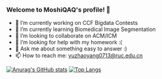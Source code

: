 ### Welcome to MoshiQAQ's profile! 👋

<!--
**MoshiQAQ/MoshiQAQ** is a ✨ _special_ ✨ repository because its `README.md` (this file) appears on your GitHub profile.

Here are some ideas to get you started:
-->
- 🔭 I’m currently working on CCF Bigdata Contests
- 🌱 I’m currently learning Biomedical Image Segmentation
- 👯 I’m looking to collaborate on ACM/ICM
- 🤔 I’m looking for help with my homework :(
- 💬 Ask me about something easy to answer :)
- 📫 How to reach me: yuzhaoyang0713@ruc.edu.cn
<!-- - 😄 Pronouns:  -->
<!-- - ⚡ Fun fact: ... -->
[![Anurag's GitHub stats](https://github-readme-stats.vercel.app/api?username=MoshiQAQ&count_private=true&show_icons=true)](https://github.com/anuraghazra/github-readme-stats&theme=vue)
[![Top Langs](https://github-readme-stats.vercel.app/api/top-langs/?username=MoshiQAQ&layout=compact)](https://github.com/anuraghazra/github-readme-stats)
